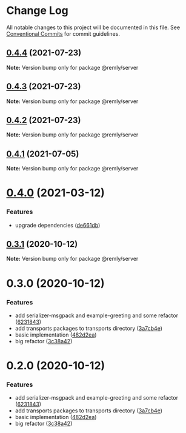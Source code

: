 # Change Log

All notable changes to this project will be documented in this file.
See [Conventional Commits](https://conventionalcommits.org) for commit guidelines.

## [0.4.4](https://github.com/tikrbits/remly/compare/@remly/server@0.4.3...@remly/server@0.4.4) (2021-07-23)

**Note:** Version bump only for package @remly/server





## [0.4.3](https://github.com/tikrbits/remly/compare/@remly/server@0.4.2...@remly/server@0.4.3) (2021-07-23)

**Note:** Version bump only for package @remly/server





## [0.4.2](https://github.com/tikrbits/remly/compare/@remly/server@0.4.1...@remly/server@0.4.2) (2021-07-23)

**Note:** Version bump only for package @remly/server





## [0.4.1](https://github.com/tikrbits/remly/compare/@remly/server@0.4.0...@remly/server@0.4.1) (2021-07-05)

**Note:** Version bump only for package @remly/server





# [0.4.0](https://github.com/tikrbits/remly/compare/@remly/server@0.3.1...@remly/server@0.4.0) (2021-03-12)


### Features

* upgrade dependencies ([de661db](https://github.com/tikrbits/remly/commit/de661dba31d91f1de566974e2b9c1f246b4ff682))





## [0.3.1](https://github.com/taoyuan/remly/compare/@remly/server@0.3.0...@remly/server@0.3.1) (2020-10-12)

**Note:** Version bump only for package @remly/server





# 0.3.0 (2020-10-12)


### Features

* add serializer-msgpack and example-greeting and some refactor ([6231843](https://github.com/taoyuan/remly/commit/6231843191b7b302cf59b3c3f5fe2047aeb903b9))
* add transports packages to transports directory ([3a7cb4e](https://github.com/taoyuan/remly/commit/3a7cb4e6406c5c9310f6cbb098341d1f9f975f86))
* basic implementation ([482d2ea](https://github.com/taoyuan/remly/commit/482d2ea89b1c54756f70f6cbcac3fd6a8d79993e))
* big refactor ([3c38a42](https://github.com/taoyuan/remly/commit/3c38a422313734d5cf762405995d33a6d363640c))





# 0.2.0 (2020-10-12)


### Features

* add serializer-msgpack and example-greeting and some refactor ([6231843](https://github.com/taoyuan/remly/commit/6231843191b7b302cf59b3c3f5fe2047aeb903b9))
* add transports packages to transports directory ([3a7cb4e](https://github.com/taoyuan/remly/commit/3a7cb4e6406c5c9310f6cbb098341d1f9f975f86))
* basic implementation ([482d2ea](https://github.com/taoyuan/remly/commit/482d2ea89b1c54756f70f6cbcac3fd6a8d79993e))
* big refactor ([3c38a42](https://github.com/taoyuan/remly/commit/3c38a422313734d5cf762405995d33a6d363640c))
